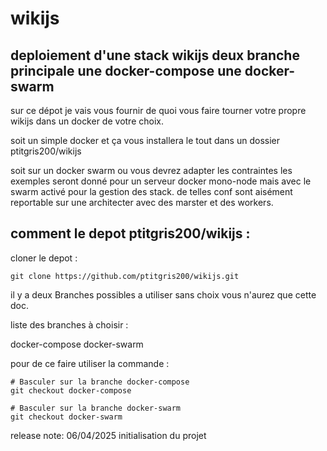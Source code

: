 # wikijs
## deploiement d'une stack wikijs deux branche principale une docker-compose une docker-swarm


sur ce dépot je vais vous fournir de quoi vous faire tourner votre propre wikijs dans un docker de votre choix. 

soit un simple docker et ça vous installera le tout dans un dossier ptitgris200/wikijs

soit sur un docker swarm ou vous devrez adapter les contraintes les exemples seront donné pour un serveur docker mono-node mais avec le swarm activé pour la gestion des stack. 
de telles conf sont aisément reportable sur une architecter avec des marster et des workers. 

## comment le depot ptitgris200/wikijs :
cloner le depot : 

```
git clone https://github.com/ptitgris200/wikijs.git

```

il y a deux Branches possibles a utiliser sans choix vous n'aurez que cette doc.

liste des branches à choisir :

docker-compose
docker-swarm

pour de ce faire utiliser la commande : 

```
# Basculer sur la branche docker-compose
git checkout docker-compose

# Basculer sur la branche docker-swarm
git checkout docker-swarm
```




release note: 
06/04/2025 initialisation du projet


